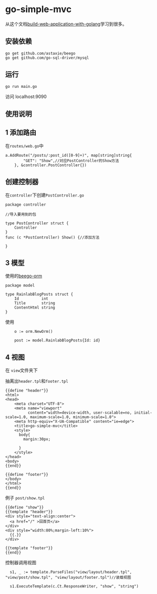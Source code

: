 # go-simple-mvc

从这个文档[build-web-application-with-golang](https://github.com/astaxie/build-web-application-with-golang)学习到很多。

## 安装依赖

```
go get github.com/astaxie/beego
go get github.com/go-sql-driver/mysql

```

## 运行

```
go run main.go
```

访问 localhost:9090

## 使用说明

## 1 添加路由
在`routes/web.go`中

```
a.AddRoute("/posts/:post_id([0-9]+)", map[string]string{
		"GET": "Show",//对应PostController的Show方法
	}, &controller.PostController{})
```
## 创建控制器

在`controller`下创建`PostController.go`

```
package controller

//导入要用到的包

type PostController struct {
	Controller
}
func (c *PostController) Show() {//添加方法

}
```
## 3 模型
使用的[beego-orm](https://beego.me/docs/mvc/model/overview.md)

```
package model

type RainlabBlogPosts struct {
	Id          int
	Title       string
	ContentHtml string
}

```
使用
```
    o := orm.NewOrm()
		
    post := model.RainlabBlogPosts{Id: id}
```
## 4 视图

在 `view`文件夹下

抽离出`header.tpl`和`footer.tpl`
```
{{define "header"}}
<html>
<head>
    <meta charset="UTF-8">
    <meta name="viewport"
          content="width=device-width, user-scalable=no, initial-scale=1.0, maximum-scale=1.0, minimum-scale=1.0">
    <meta http-equiv="X-UA-Compatible" content="ie=edge">
    <title>go-simple-mvc</title>
    <style>
      body{
        margin:30px;
     
      }
    </style>
</head>
<body>
{{end}}
```
```
{{define "footer"}}
</body>
</html>
{{end}}
```
例子 `post/show.tpl`

```
{{define "show"}}
{{template "header"}}
<div style="text-align:center"> 
  <a href="/" >回首页</a>
</div>
<div style="width:80%;margin-left:10%"> 
  {{.}}
</div>

{{template "footer"}}
{{end}}

```

控制器调用视图


```
  s1, _ := template.ParseFiles("view/layout/header.tpl", "view/post/show.tpl", "view/layout/footer.tpl")//装载视图

  s1.ExecuteTemplate(c.Ct.ResponseWriter, "show", "string")

```
